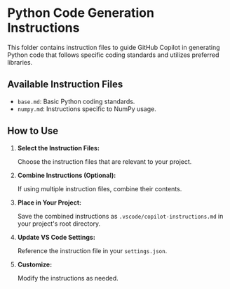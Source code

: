 # Python Code Generation Instructions

This folder contains instruction files to guide GitHub Copilot in generating Python code that follows specific coding standards and utilizes preferred libraries.

## Available Instruction Files

- `base.md`: Basic Python coding standards.
- `numpy.md`: Instructions specific to NumPy usage.

## How to Use

1. **Select the Instruction Files:**

   Choose the instruction files that are relevant to your project.

2. **Combine Instructions (Optional):**

   If using multiple instruction files, combine their contents.

3. **Place in Your Project:**

   Save the combined instructions as `.vscode/copilot-instructions.md` in your project's root directory.

4. **Update VS Code Settings:**

   Reference the instruction file in your `settings.json`.

5. **Customize:**

   Modify the instructions as needed.
